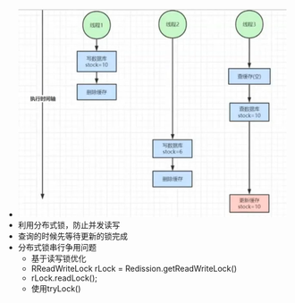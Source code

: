 - ![image.png](../assets/image_1696823654338_0.png)
- 利用分布式锁，防止并发读写
- 查询的时候先等待更新的锁完成
- 分布式锁串行争用问题
	- 基于读写锁优化
	- RReadWriteLock rLock = Redission.getReadWriteLock()
	- rLock.readLock();
	- 使用tryLock()